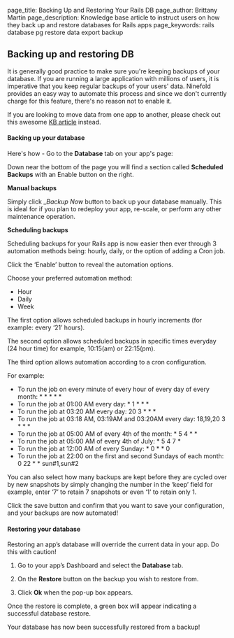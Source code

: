 page_title: Backing Up and Restoring Your Rails DB
page_author: Brittany Martin
page_description: Knowledge base article to instruct users on how they back up and restore databases for Rails apps
page_keywords: rails database pg restore data export backup 

## Backing up and restoring DB

It is generally good practice to make sure you're keeping backups of your database.  If you are running a large application with millions of users, it is imperative that you keep regular backups of your users' data. Ninefold provides an easy way to automate this process and since we don't currently charge for this feature, there's no reason not to enable it.

If you are looking to move data from one app to another, please check out this awesome [KB article](../getstarted/exporting_and_importing_postgresql_data.md) instead. 

#### Backing up your database

Here's how - Go to the __Database__ tab on your app's page:

Down near the bottom of the page you will find a section called __Scheduled Backups__ with an Enable button on the right. 

__Manual backups__

Simply click __Backup Now_ button to back up your database manually. This is ideal for if you plan to redeploy your app, re-scale, or perform any other maintenance operation. 

__Scheduling backups__

Scheduling backups for your Rails app is now easier then ever through 3 automation methods being: hourly, daily, or the option of adding a Cron job.

Click the ‘Enable’ button to reveal the automation options. 

Choose your preferred automation method:

* Hour
* Daily 
* Week

The first option allows scheduled backups in hourly increments (for example: every ‘21’ hours).

The second option allows scheduled backups in specific times everyday (24 hour time) for example, 10:15(am) or 22:15(pm).

The third option allows automation according to a cron configuration. 

For example:

* To run the job on every minute of every hour of every day of every month: * * * * *
* To run the job at 01:00 AM every day: * 1 * * *
* To run the job at 03:20 AM every day: 20 3 * * *
* To run the job at 03:18 AM, 03:19AM and 03:20AM every day: 18,19,20 3 * * *
* To run the job at 05:00 AM of every 4th of the month: * 5 4 * *
* To run the job at 05:00 AM of every 4th of July: * 5 4 7 *
* To run the job at 12:00 AM of every Sunday: * 0 * * 0
* To run the job at 22:00 on the first and second Sundays of each month: 0 22 * * sun#1,sun#2

You can also select how many backups are kept before they are cycled over by new snapshots by simply changing the number in the ‘keep’ field for example, enter ‘7’ to retain 7 snapshots or even ‘1’ to retain only 1.

Click the save button and confirm that you want to save your configuration, and your backups are now automated! 

#### Restoring your database

Restoring an app’s database will override the current data in your app. Do this with caution!

1. Go to your app’s Dashboard and select the __Database__ tab.

2. On the __Restore__ button on the backup you wish to restore from.

3. Click __Ok__ when the pop-up box appears. 

Once the restore is complete, a green box will appear indicating a successful database restore. 

Your database has now been successfully restored from a backup!
